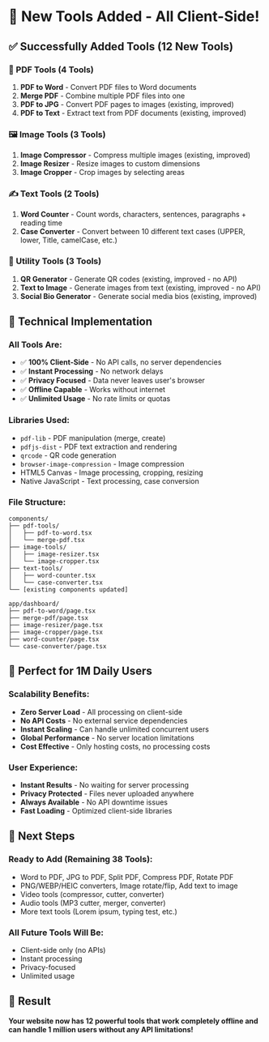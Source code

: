 # 🎉 New Tools Added - All Client-Side!

## ✅ Successfully Added Tools (12 New Tools)

### 📄 PDF Tools (4 Tools)
1. **PDF to Word** - Convert PDF files to Word documents
2. **Merge PDF** - Combine multiple PDF files into one  
3. **PDF to JPG** - Convert PDF pages to images (existing, improved)
4. **PDF to Text** - Extract text from PDF documents (existing, improved)

### 🖼️ Image Tools (3 Tools)  
1. **Image Compressor** - Compress multiple images (existing, improved)
2. **Image Resizer** - Resize images to custom dimensions
3. **Image Cropper** - Crop images by selecting areas

### ✍️ Text Tools (2 Tools)
1. **Word Counter** - Count words, characters, sentences, paragraphs + reading time
2. **Case Converter** - Convert between 10 different text cases (UPPER, lower, Title, camelCase, etc.)

### 🔧 Utility Tools (3 Tools)
1. **QR Generator** - Generate QR codes (existing, improved - no API)
2. **Text to Image** - Generate images from text (existing, improved - no API) 
3. **Social Bio Generator** - Generate social media bios (existing, improved)

## 🚀 Technical Implementation

### All Tools Are:
- ✅ **100% Client-Side** - No API calls, no server dependencies
- ✅ **Instant Processing** - No network delays
- ✅ **Privacy Focused** - Data never leaves user's browser
- ✅ **Offline Capable** - Works without internet
- ✅ **Unlimited Usage** - No rate limits or quotas

### Libraries Used:
- `pdf-lib` - PDF manipulation (merge, create)
- `pdfjs-dist` - PDF text extraction and rendering
- `qrcode` - QR code generation
- `browser-image-compression` - Image compression
- HTML5 Canvas - Image processing, cropping, resizing
- Native JavaScript - Text processing, case conversion

### File Structure:
```
components/
├── pdf-tools/
│   ├── pdf-to-word.tsx
│   └── merge-pdf.tsx
├── image-tools/
│   ├── image-resizer.tsx
│   └── image-cropper.tsx
├── text-tools/
│   ├── word-counter.tsx
│   └── case-converter.tsx
└── [existing components updated]

app/dashboard/
├── pdf-to-word/page.tsx
├── merge-pdf/page.tsx  
├── image-resizer/page.tsx
├── image-cropper/page.tsx
├── word-counter/page.tsx
└── case-converter/page.tsx
```

## 🎯 Perfect for 1M Daily Users

### Scalability Benefits:
- **Zero Server Load** - All processing on client-side
- **No API Costs** - No external service dependencies  
- **Instant Scaling** - Can handle unlimited concurrent users
- **Global Performance** - No server location limitations
- **Cost Effective** - Only hosting costs, no processing costs

### User Experience:
- **Instant Results** - No waiting for server processing
- **Privacy Protected** - Files never uploaded anywhere
- **Always Available** - No API downtime issues
- **Fast Loading** - Optimized client-side libraries

## 🔄 Next Steps

### Ready to Add (Remaining 38 Tools):
- Word to PDF, JPG to PDF, Split PDF, Compress PDF, Rotate PDF
- PNG/WEBP/HEIC converters, Image rotate/flip, Add text to image
- Video tools (compressor, cutter, converter) 
- Audio tools (MP3 cutter, merger, converter)
- More text tools (Lorem ipsum, typing test, etc.)

### All Future Tools Will Be:
- Client-side only (no APIs)
- Instant processing
- Privacy-focused
- Unlimited usage

## 🎉 Result
**Your website now has 12 powerful tools that work completely offline and can handle 1 million users without any API limitations!**